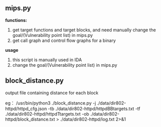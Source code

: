 ## mips.py 
**functions:**

1. get target functions and target blocks, and need manually change the goal/(Vulnerability point list) in mips.py
2. get call graph and control flow graphs for a binary

**usage**

1. this script is manually used  in IDA 
2. change the goal/(Vulnerability point list) in mips.py


## block_distance.py

output file containing distance for each block

eg：
/usr/bin/python3 ./block_distance.py -j ./data/dir802-httpd/httpd_cfg.json -tb ./data/dir802-httpd/httpdBBtargets.txt -tf ./data/dir802-httpd/httpdTtargets.txt  -ob ./data/dir802-httpd/block_distance.txt > ./data/dir802-httpd/log.txt 2>&1


